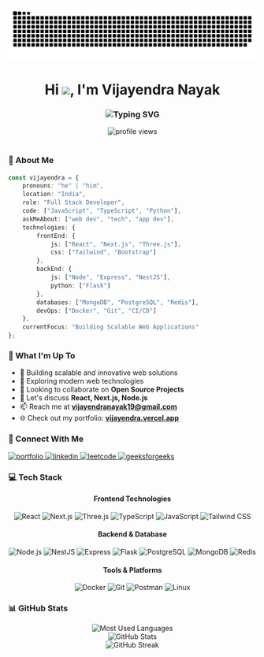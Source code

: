 <div align="center">
  <img src="https://raw.githubusercontent.com/platane/snk/output/github-contribution-grid-snake-dark.svg" alt="Snake animation" />
</div>

<h1 align="center">
  Hi <img src="https://media.giphy.com/media/hvRJCLFzcasrR4ia7z/giphy.gif" width="30px"/>, I'm Vijayendra Nayak
</h1>

<h3 align="center">
  <img src="https://readme-typing-svg.herokuapp.com?font=Fira+Code&weight=500&size=22&pause=1000&center=true&vCenter=true&random=false&width=500&lines=A+Passionate+Full-Stack+Developer;Building+Innovative+Solutions;Crafting+Digital+Experiences" alt="Typing SVG" />
</h3>

<div align="center">
  <img src="https://komarev.com/ghpvc/?username=vijayendranayak&label=Profile%20views&color=0e75b6&style=for-the-badge" alt="profile views" />
</div>

<br/>

### 🚀 About Me

```typescript
const vijayendra = {
    pronouns: "he" | "him",
    location: "India",
    role: "Full Stack Developer",
    code: ["JavaScript", "TypeScript", "Python"],
    askMeAbout: ["web dev", "tech", "app dev"],
    technologies: {
        frontEnd: {
            js: ["React", "Next.js", "Three.js"],
            css: ["Tailwind", "Bootstrap"]
        },
        backEnd: {
            js: ["Node", "Express", "NestJS"],
            python: ["Flask"]
        },
        databases: ["MongoDB", "PostgreSQL", "Redis"],
        devOps: ["Docker", "Git", "CI/CD"]
    },
    currentFocus: "Building Scalable Web Applications"
};
```

### 🌟 What I'm Up To

- 🔭 Building scalable and innovative web solutions
- 🌱 Exploring modern web technologies
- 👯 Looking to collaborate on **Open Source Projects**
- 💬 Let's discuss **React, Next.js, Node.js**
- 📫 Reach me at **vijayendranayak19@gmail.com**
- 🌐 Check out my portfolio: **[vijayendra.vercel.app](https://vijayendra.vercel.app)**

### 🤝 Connect With Me

<p align="left">
  <a href="https://vijayendra.vercel.app" target="_blank">
    <img src="https://img.shields.io/badge/Portfolio-000000?style=for-the-badge&logo=vercel&logoColor=white" alt="portfolio" />
  </a>
  <a href="https://linkedin.com/in/vijayendranayak" target="_blank">
    <img src="https://img.shields.io/badge/LinkedIn-0077B5?style=for-the-badge&logo=linkedin&logoColor=white" alt="linkedin" />
  </a>
  <a href="https://www.leetcode.com/u/Vijayendra_Nayak" target="_blank">
    <img src="https://img.shields.io/badge/LeetCode-FFA116?style=for-the-badge&logo=leetcode&logoColor=white" alt="leetcode" />
  </a>
  <a href="https://www.geeksforgeeks.org/user/vijayendranayak19" target="_blank">
    <img src="https://img.shields.io/badge/GeeksforGeeks-298D46?style=for-the-badge&logo=geeksforgeeks&logoColor=white" alt="geeksforgeeks" />
  </a>
</p>

### 💻 Tech Stack

<div align="center">

#### Frontend Technologies
![React](https://img.shields.io/badge/React-20232A?style=for-the-badge&logo=react&logoColor=61DAFB)
![Next.js](https://img.shields.io/badge/Next.js-000000?style=for-the-badge&logo=next.js&logoColor=white)
![Three.js](https://img.shields.io/badge/Three.js-000000?style=for-the-badge&logo=three.js&logoColor=white)
![TypeScript](https://img.shields.io/badge/TypeScript-007ACC?style=for-the-badge&logo=typescript&logoColor=white)
![JavaScript](https://img.shields.io/badge/JavaScript-F7DF1E?style=for-the-badge&logo=javascript&logoColor=black)
![Tailwind CSS](https://img.shields.io/badge/Tailwind_CSS-38B2AC?style=for-the-badge&logo=tailwind-css&logoColor=white)

#### Backend & Database
![Node.js](https://img.shields.io/badge/Node.js-339933?style=for-the-badge&logo=node.js&logoColor=white)
![NestJS](https://img.shields.io/badge/NestJS-E0234E?style=for-the-badge&logo=nestjs&logoColor=white)
![Express](https://img.shields.io/badge/Express-000000?style=for-the-badge&logo=express&logoColor=white)
![Flask](https://img.shields.io/badge/Flask-000000?style=for-the-badge&logo=flask&logoColor=white)
![PostgreSQL](https://img.shields.io/badge/PostgreSQL-316192?style=for-the-badge&logo=postgresql&logoColor=white)
![MongoDB](https://img.shields.io/badge/MongoDB-47A248?style=for-the-badge&logo=mongodb&logoColor=white)
![Redis](https://img.shields.io/badge/Redis-DC382D?style=for-the-badge&logo=redis&logoColor=white)

#### Tools & Platforms
![Docker](https://img.shields.io/badge/Docker-2496ED?style=for-the-badge&logo=docker&logoColor=white)
![Git](https://img.shields.io/badge/Git-F05032?style=for-the-badge&logo=git&logoColor=white)
![Postman](https://img.shields.io/badge/Postman-FF6C37?style=for-the-badge&logo=postman&logoColor=white)
![Linux](https://img.shields.io/badge/Linux-FCC624?style=for-the-badge&logo=linux&logoColor=black)

</div>

### 📊 GitHub Stats

<div align="center">
  <img src="https://github-readme-stats.vercel.app/api/top-langs?username=vijayendranayak&show_icons=true&locale=en&layout=compact&theme=radical&hide_border=true&bg_color=0D1117" alt="Most Used Languages" />
</div>

<div align="center">
  <img src="https://github-readme-stats.vercel.app/api?username=vijayendranayak&show_icons=true&locale=en&theme=radical&hide_border=true&bg_color=0D1117" alt="GitHub Stats" />
</div>

<div align="center">
  <img src="https://github-readme-streak-stats.herokuapp.com/?user=vijayendranayak&theme=radical&hide_border=true&background=0D1117" alt="GitHub Streak" />
</div>
